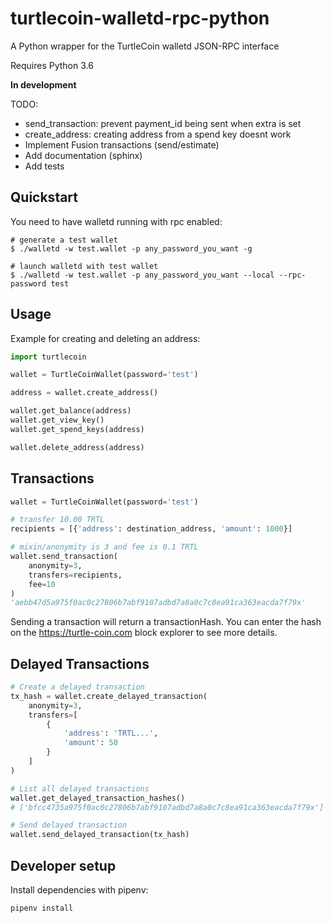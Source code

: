 turtlecoin-walletd-rpc-python
=============================

A Python wrapper for the TurtleCoin walletd JSON-RPC interface

Requires Python 3.6

**In development**

TODO:

* send_transaction: prevent payment_id being sent when extra is set
* create_address: creating address from a spend key doesnt work
* Implement Fusion transactions (send/estimate)
* Add documentation (sphinx)
* Add tests

Quickstart
----------

You need to have walletd running with rpc enabled:

```
# generate a test wallet
$ ./walletd -w test.wallet -p any_password_you_want -g

# launch walletd with test wallet
$ ./walletd -w test.wallet -p any_password_you_want --local --rpc-password test
```

Usage
-----

Example for creating and deleting an address:

```python
import turtlecoin

wallet = TurtleCoinWallet(password='test')

address = wallet.create_address()

wallet.get_balance(address)
wallet.get_view_key()
wallet.get_spend_keys(address)

wallet.delete_address(address)
```

Transactions
------------

```python
wallet = TurtleCoinWallet(password='test')

# transfer 10.00 TRTL
recipients = [{'address': destination_address, 'amount': 1000}]

# mixin/anonymity is 3 and fee is 0.1 TRTL
wallet.send_transaction(
    anonymity=3,
    transfers=recipients,
    fee=10
)
'aebb47d5a975f0ac0c27806b7abf9107adbd7a8a0c7c8ea91ca363eacda7f79x'
```

Sending a transaction will return a transactionHash. You can enter the hash on the https://turtle-coin.com block explorer to see more details.

Delayed Transactions
--------------------

```python
# Create a delayed transaction
tx_hash = wallet.create_delayed_transaction(
    anonymity=3,
    transfers=[
        {
            'address': 'TRTL...',
            'amount': 50
        }
    ]
)

# List all delayed transactions
wallet.get_delayed_transaction_hashes()
# ['bfcc4735a975f0ac0c27806b7abf9107adbd7a8a0c7c8ea91ca363eacda7f79x']

# Send delayed transaction
wallet.send_delayed_transaction(tx_hash)
```

Developer setup
---------------

Install dependencies with pipenv:

```
pipenv install
```
